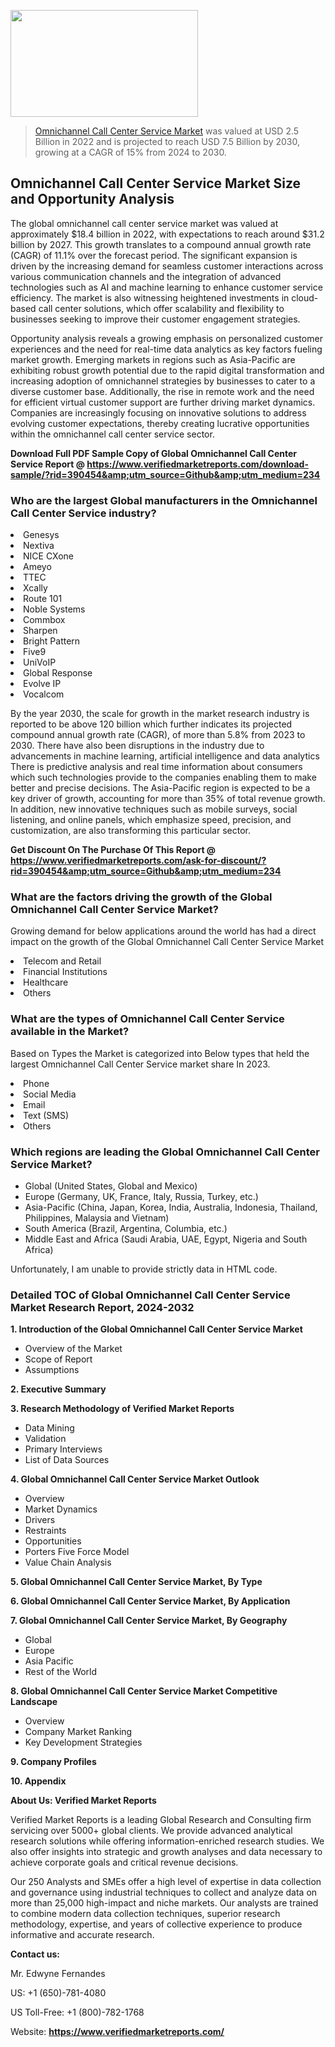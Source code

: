 <img src="https://ffe5etoiles.com/wp-content/uploads/2024/12/MST1-300x171.png" alt="" width="300" height="171" class="alignnone size-medium wp-image-20088" /><blockquote><p><p><a href="https://www.verifiedmarketreports.com/download-sample/?rid=390454&utm_source=Github&utm_medium=234" target="_blank">Omnichannel Call Center Service Market</a> was valued at USD 2.5 Billion in 2022 and is projected to reach USD 7.5 Billion by 2030, growing at a CAGR of 15% from 2024 to 2030.</p></blockquote><p><h2>Omnichannel Call Center Service Market Size and Opportunity Analysis</h2> <p>The global omnichannel call center service market was valued at approximately $18.4 billion in 2022, with expectations to reach around $31.2 billion by 2027. This growth translates to a compound annual growth rate (CAGR) of 11.1% over the forecast period. The significant expansion is driven by the increasing demand for seamless customer interactions across various communication channels and the integration of advanced technologies such as AI and machine learning to enhance customer service efficiency. The market is also witnessing heightened investments in cloud-based call center solutions, which offer scalability and flexibility to businesses seeking to improve their customer engagement strategies.</p> <p>Opportunity analysis reveals a growing emphasis on personalized customer experiences and the need for real-time data analytics as key factors fueling market growth. Emerging markets in regions such as Asia-Pacific are exhibiting robust growth potential due to the rapid digital transformation and increasing adoption of omnichannel strategies by businesses to cater to a diverse customer base. Additionally, the rise in remote work and the need for efficient virtual customer support are further driving market dynamics. Companies are increasingly focusing on innovative solutions to address evolving customer expectations, thereby creating lucrative opportunities within the omnichannel call center service sector.</p> </p><p class=""><strong>Download Full PDF Sample Copy of Global Omnichannel Call Center Service Report @ <a href="https://www.verifiedmarketreports.com/download-sample/?rid=390454&amp;utm_source=Github&amp;utm_medium=234" target="_blank">https://www.verifiedmarketreports.com/download-sample/?rid=390454&amp;utm_source=Github&amp;utm_medium=234</a></strong></p><h3 id="" class="">Who are the largest Global manufacturers in the Omnichannel Call Center Service industry?</h3><p><li>Genesys</li><li> Nextiva</li><li> NICE CXone</li><li> Ameyo</li><li> TTEC</li><li> Xcally</li><li> Route 101</li><li> Noble Systems</li><li> Commbox</li><li> Sharpen</li><li> Bright Pattern</li><li> Five9</li><li> UniVoIP</li><li> Global Response</li><li> Evolve IP</li><li> Vocalcom</li></p><div class=""><div class="" dir="" data-message-author-role="" data-message-id="" data-message-model-slug=""><div class=""><div class=""><div class=""><div class="" dir="" data-message-author-role="" data-message-id="" data-message-model-slug=""><div class=""><div class=""><p>By the year 2030, the scale for growth in the market research industry is reported to be above 120 billion which further indicates its projected compound annual growth rate (CAGR), of more than 5.8% from 2023 to 2030. There have also been disruptions in the industry due to advancements in machine learning, artificial intelligence and data analytics There is predictive analysis and real time information about consumers which such technologies provide to the companies enabling them to make better and precise decisions. The Asia-Pacific region is expected to be a key driver of growth, accounting for more than 35% of total revenue growth. In addition, new innovative techniques such as mobile surveys, social listening, and online panels, which emphasize speed, precision, and customization, are also transforming this particular sector.</p><p><strong>Get Discount On The Purchase Of This Report @&nbsp; <a href="https://www.verifiedmarketreports.com/ask-for-discount/?rid=390454&amp;utm_source=Github&amp;utm_medium=234" target="_blank">https://www.verifiedmarketreports.com/ask-for-discount/?rid=390454&amp;utm_source=Github&amp;utm_medium=234</a></strong></p></div></div></div></div></div></div></div></div><h3 id="" class="">What are the factors driving the growth of the Global Omnichannel Call Center Service Market?</h3><p id="" class="">Growing demand for below applications around the world has had a direct impact on the growth of the Global Omnichannel Call Center Service Market</p><p id="" class=""><li>Telecom and Retail</li><li> Financial Institutions</li><li> Healthcare</li><li> Others</li></p><h3 id="" class="">What are the types of Omnichannel Call Center Service available in the Market?</h3><p id="" class="">Based on Types the Market is categorized into Below types that held the largest Omnichannel Call Center Service market share In 2023.</p><p id="" class=""><li>Phone</li><li> Social Media</li><li> Email</li><li> Text (SMS)</li><li> Others</li></p><h3 id="" class="">Which regions are leading the Global Omnichannel Call Center Service Market?</h3><ul><li>Global (United States, Global and Mexico)</li><li>Europe (Germany, UK, France, Italy, Russia, Turkey, etc.)</li><li>Asia-Pacific (China, Japan, Korea, India, Australia, Indonesia, Thailand, Philippines, Malaysia and Vietnam)</li><li>South America (Brazil, Argentina, Columbia, etc.)</li><li>Middle East and Africa (Saudi Arabia, UAE, Egypt, Nigeria and South Africa)</li></ul><p>Unfortunately, I am unable to provide strictly data in HTML code.</p><h3 id="" class="">Detailed TOC of Global Omnichannel Call Center Service Market Research Report, 2024-2032</h3><p id="" class=""><strong>1. Introduction of the Global Omnichannel Call Center Service Market</strong></p><ul><li>Overview of the Market</li><li>Scope of Report</li><li>Assumptions</li></ul><p id="" class=""><strong>2. Executive Summary</strong></p><p id="" class=""><strong>3. Research Methodology of&nbsp;Verified Market Reports</strong></p><ul><li>Data Mining</li><li>Validation</li><li>Primary Interviews</li><li>List of Data Sources</li></ul><p id="" class=""><strong>4. Global Omnichannel Call Center Service Market Outlook</strong></p><ul><li>Overview</li><li>Market Dynamics</li><li>Drivers</li><li>Restraints</li><li>Opportunities</li><li>Porters Five Force Model</li><li>Value Chain Analysis</li></ul><p id="" class=""><strong>5. Global Omnichannel Call Center Service Market, By&nbsp;Type</strong></p><p id="" class=""><strong>6. Global Omnichannel Call Center Service Market, By Application</strong></p><p id="" class=""><strong>7. Global Omnichannel Call Center Service Market, By Geography</strong></p><ul><li>Global</li><li>Europe</li><li>Asia Pacific</li><li>Rest of the World</li></ul><p id="" class=""><strong>8. Global Omnichannel Call Center Service Market Competitive Landscape</strong></p><ul><li>Overview</li><li>Company Market Ranking</li><li>Key Development Strategies</li></ul><p id="" class=""><strong>9. Company Profiles</strong></p><p id="" class=""><strong>10. Appendix</strong></p><p id="" class=""><strong>About Us: Verified Market Reports</strong></p><p id="" class="">Verified Market Reports is a leading Global Research and Consulting firm servicing over 5000+ global clients. We provide advanced analytical research solutions while offering information-enriched research studies. We also offer insights into strategic and growth analyses and data necessary to achieve corporate goals and critical revenue decisions.</p><p id="" class="">Our 250 Analysts and SMEs offer a high level of expertise in data collection and governance using industrial techniques to collect and analyze data on more than 25,000 high-impact and niche markets. Our analysts are trained to combine modern data collection techniques, superior research methodology, expertise, and years of collective experience to produce informative and accurate research.</p><p id="" class=""><strong>Contact us:</strong></p><p id="" class="">Mr. Edwyne Fernandes</p><p id="" class="">US: +1 (650)-781-4080</p><p id="" class="">US Toll-Free: +1 (800)-782-1768</p><p id="" class="">Website: <a target="" data-test-app-aware-link=""><strong>https://www.verifiedmarketreports.com/</strong></a></p>
